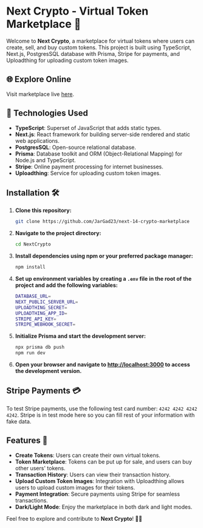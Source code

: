 # Next Crypto - Virtual Token Marketplace 🚀

Welcome to **Next Crypto**, a marketplace for virtual tokens where users can create, sell, and buy custom tokens. This project is built using TypeScript, Next.js, PostgresSQL database with Prisma, Stripe for payments, and Uploadthing for uploading custom token images.

## 🌐 Explore Online

Visit marketplace live [here](https://next-crypto-marketplace.vercel.app).

## 🚀 Technologies Used

- **TypeScript**: Superset of JavaScript that adds static types.
- **Next.js**: React framework for building server-side rendered and static web applications.
- **PostgresSQL**: Open-source relational database.
- **Prisma**: Database toolkit and ORM (Object-Relational Mapping) for Node.js and TypeScript.
- **Stripe**: Online payment processing for internet businesses.
- **Uploadthing**: Service for uploading custom token images.

## Installation 🛠️

1. **Clone this repository:**

    ```bash
    git clone https://github.com/JarGad23/next-14-crypto-marketplace
    ```

2. **Navigate to the project directory:**

    ```bash
    cd NextCrypto
    ```

3. **Install dependencies using npm or your preferred package manager:**

    ```bash
    npm install
    ```

4. **Set up environment variables by creating a `.env` file in the root of the project and add the following variables:**

    ```bash
    DATABASE_URL=
    NEXT_PUBLIC_SERVER_URL=
    UPLOADTHING_SECRET=
    UPLOADTHING_APP_ID=
    STRIPE_API_KEY=
    STRIPE_WEBHOOK_SECRET=
    ```

5. **Initialize Prisma and start the development server:**

    ```bash
    npx prisma db push
    npm run dev
    ```

6. **Open your browser and navigate to [http://localhost:3000](http://localhost:3000) to access the development version.**

## Stripe Payments 💳

To test Stripe payments, use the following test card number: `4242 4242 4242 4242`.
Stripe is in test mode here so you can fill rest of your information with fake data.

## Features 🌟

- **Create Tokens**: Users can create their own virtual tokens.
- **Token Marketplace**: Tokens can be put up for sale, and users can buy other users' tokens.
- **Transaction History**: Users can view their transaction history.
- **Upload Custom Token Images**: Integration with Uploadthing allows users to upload custom images for their tokens.
- **Payment Integration**: Secure payments using Stripe for seamless transactions.
- **Dark/Light Mode**: Enjoy the marketplace in both dark and light modes.

Feel free to explore and contribute to **Next Crypto**! 🎉🚀

